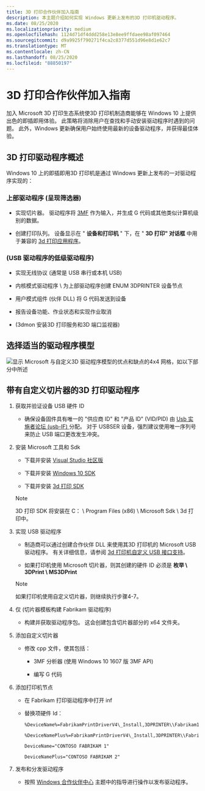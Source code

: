 ```yaml
---
title: 3D 打印合作伙伴加入指南
description: 本主题介绍如何实现 Windows 更新上发布的3D 打印机驱动程序。
ms.date: 08/25/2020
ms.localizationpriority: medium
ms.openlocfilehash: 1124d71df4ddd258e13e8ee9ffdaee98af097464
ms.sourcegitcommit: d9a9925f790271f4ca2c8377d551d96e8d1e62c7
ms.translationtype: MT
ms.contentlocale: zh-CN
ms.lasthandoff: 08/25/2020
ms.locfileid: "88850197"
---
```

# <a name="3d-print-partner-onboarding-guide"></a>3D 打印合作伙伴加入指南

加入 Microsoft 3D 打印生态系统使3D 打印机制造商能够在 Windows 10 上提供出色的即插即用体验。 此策略将消除用户在查找和手动安装驱动程序时遇到的问题。 此外，Windows 更新确保用户始终使用最新的设备驱动程序，并获得最佳体验。

## <a name="3d-print-driver-overview"></a>3D 打印驱动程序概述

Windows 10 上的即插即用3D 打印机是通过 Windows 更新上发布的一对驱动程序实现的：

### <a name="upper-driver-render-filter"></a>上部驱动程序 (呈现筛选器) 

- 实现切片器。 驱动程序将 [3MF](https://3mf.io/) 作为输入，并生成 G 代码或其他类似计算机级别的数据。

- 创建打印队列。 设备显示在 " **设备和打印机** " 下，在 " **3D 打印" 对话框** 中用于兼容的 [3d 打印应用程序](https://developer.microsoft.com/windows/hardware/3d-print/software-partners)。

### <a name="lower-driver-usb-driver"></a> (USB 驱动程序的低级驱动程序) 

- 实现无线协议 (通常是 USB 串行或本机 USB) 

- 内核模式驱动程序 \\ 为上部驱动程序创建 ENUM 3DPRINTER 设备节点

- 用户模式组件 (伙伴 DLL) 将 G 代码发送到设备

- 报告设备功能、作业状态和实现作业取消

-  (3dmon 安装3D 打印服务和3D 端口监视器) 

## <a name="choosing-the-right-driver-model"></a>选择适当的驱动程序模型

![显示 Microsoft 与自定义3D 驱动程序模型的优点和缺点的4x4 网格，如以下部分中所述](images/onboarding-driver-models.png)

## <a name="3d-print-driver-with-custom-slicer"></a>带有自定义切片器的3D 打印驱动程序

1. 获取并验证设备 USB 硬件 ID

    - 确保设备固件具有唯一的 "供应商 ID" 和 "产品 ID" (VID/PID) 由 [Usb 实施者论坛 (usb-IF) ](https://www.usb.org/)分配。 对于 USBSER 设备，强烈建议使用唯一序列号来防止 USB 端口更改发生冲突。

1. 安装 Microsoft 工具和 Sdk

    - 下载并安装 [Visual Studio 社区版](https://visualstudio.microsoft.com/thank-you-downloading-visual-studio/?sku=community)

    - 下载并安装 [Windows 10 SDK](https://developer.microsoft.com/windows/downloads/windows-10-sdk/)

    - 下载并安装 [3d 打印 SDK](https://go.microsoft.com/fwlink/p/?LinkId=394375)

   > [!NOTE]
   > 3D 打印 SDK 将安装在 C： \\ Program Files (x86) \\ Microsoft Sdk \\ 3d 打印中。

1. 实现 USB 驱动程序

    - 制造商可以通过创建合作伙伴 DLL 来使用其3D 打印机的 Microsoft USB 驱动程序。 有关详细信息，请参阅 [3d 打印机自定义 USB 接口支持](3d-printer-custom-usb-interface.md)。

    - 如果打印机使用 Microsoft 切片器，则其创建的硬件 ID 必须是 **枚举 \\ 3DPrint \\ MS3DPrint**

    > [!NOTE]
    > 如果打印机使用自定义切片器，则继续执行步骤4-7。

1. 仅 (切片器模板构建 Fabrikam 驱动程序) 

    - 构建并获取驱动程序包。 这会创建包含切片器部分的 x64 文件夹。

1. 添加自定义切片器

    - 修改 cpp 文件，使其包括：

      - 3MF 分析器 (使用 Windows 10 1607 版 3MF API) 

      - 编写 G 代码

1. 添加打印机节点

    - 在 Fabrikam 打印驱动程序中打开 inf

    - 替换项硬件 Id：

        ```inf
        %DeviceName%=FabrikamPrintDriverV4\_Install,3DPRINTER\\Fabrikam1

        %DeviceNamePlus%=FabrikamPrintDriverV4\_Install,3DPRINTER\\Fabrikam2

        DeviceName="CONTOSO FABRIKAM 1"

        DeviceNamePlus="CONTOSO FABRIKAM 2"
        ```

1. 发布和分发驱动程序

    - 按照 [Windows 合作伙伴中心](https://docs.microsoft.com/windows-hardware/drivers/dashboard) 主题中的指导进行操作以发布驱动程序。
